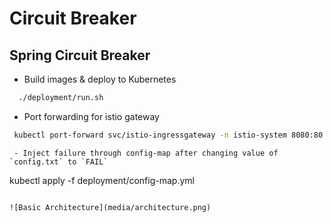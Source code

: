# Circuit Breaker 
 
## Spring Circuit Breaker 

- Build images & deploy to Kubernetes
```bash
  ./deployment/run.sh
 ```

- Port forwarding for istio gateway
```bash
 kubectl port-forward svc/istio-ingressgateway -n istio-system 8080:80
```

```
 - Inject failure through config-map after changing value of `config.txt` to `FAIL`
 ```
  kubectl apply -f deployment/config-map.yml
 ```

![Basic Architecture](media/architecture.png)